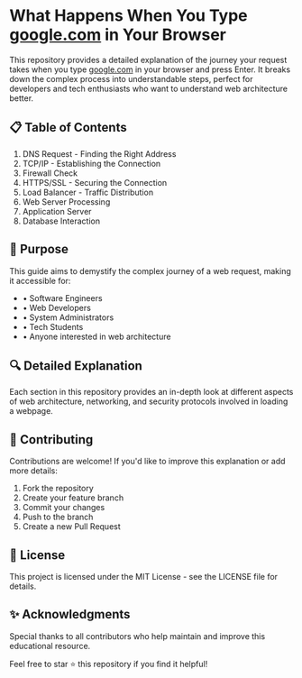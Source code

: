 # What Happens When You Type [google.com](http://google.com) in Your Browser

This repository provides a detailed explanation of the journey your request takes when you type [google.com](http://google.com) in your browser and press Enter. It breaks down the complex process into understandable steps, perfect for developers and tech enthusiasts who want to understand web architecture better.

## 📋 Table of Contents

1. DNS Request - Finding the Right Address
2. TCP/IP - Establishing the Connection
3. Firewall Check
4. HTTPS/SSL - Securing the Connection
5. Load Balancer - Traffic Distribution
6. Web Server Processing
7. Application Server
8. Database Interaction

## 🎯 Purpose

This guide aims to demystify the complex journey of a web request, making it accessible for:

- • Software Engineers
- • Web Developers
- • System Administrators
- • Tech Students
- • Anyone interested in web architecture

## 🔍 Detailed Explanation

Each section in this repository provides an in-depth look at different aspects of web architecture, networking, and security protocols involved in loading a webpage.

## 🤝 Contributing

Contributions are welcome! If you'd like to improve this explanation or add more details:

1. Fork the repository
2. Create your feature branch
3. Commit your changes
4. Push to the branch
5. Create a new Pull Request

## 📝 License

This project is licensed under the MIT License - see the LICENSE file for details.

## ✨ Acknowledgments

Special thanks to all contributors who help maintain and improve this educational resource.

Feel free to star ⭐ this repository if you find it helpful!
